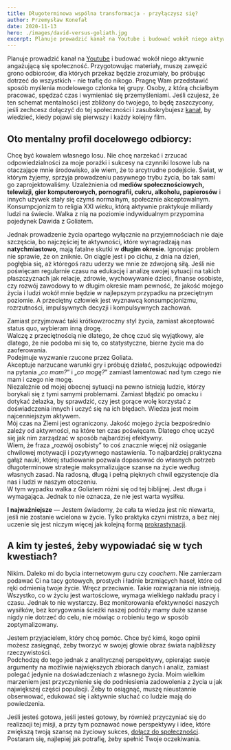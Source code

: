 ```yaml
---
title: Długoterminowa wspólna transformacja - przyłączysz się?
author: Przemysław Konefał
date: 2020-11-13
hero: ./images/david-versus-goliath.jpg
excerpt: Planuje prowadzić kanał na Youtube i budować wokół niego aktywnie angażującą się społeczność. Przygotowując materiały, muszę zawęzić grono ludzi, dla których przekaz będzie zrozumiały, bo próbując dotrzeć do wszystkich - nie trafię do nikogo.
---
```


Planuje prowadzić kanał na [Youtube](https://www.youtube.com/channel/UC950DlGpMROx7DdpceFYmiw) i budować wokół niego aktywnie angażującą się społeczność. Przygotowując materiały, muszę zawęzić grono odbiorców, dla których przekaz będzie zrozumiały, bo próbując dotrzeć do wszystkich - nie trafię do nikogo.
Pragnę Wam przedstawić sposób myślenia modelowego członka tej grupy. Osoby, z którą chciałbym pracować, spędzać czas i wymieniać się przemyśleniami.
Jeśli czujesz, że ten schemat mentalności jest zbliżony do twojego, to będę zaszczycony, jeśli zechcesz dołączyć do tej społeczności i zasubskrybujesz [kanał](https://www.youtube.com/channel/UC950DlGpMROx7DdpceFYmiw), by wiedzieć, kiedy pojawi się pierwszy i każdy kolejny film.

## Oto mentalny profil docelowego odbiorcy:
Chcę być kowalem własnego losu. Nie chcę narzekać i zrzucać odpowiedzialności za moje porażki i sukcesy na czynniki losowe lub na otaczające mnie środowisko, ale wiem, że to arcytrudne podejście. Świat, w którym żyjemy, sprzyja prowadzeniu pasywnego trybu życia, bo tak sami go zaprojektowaliśmy. Uzależnienia od __mediów społecznościowych, telewizji, gier komputerowych, pornografii, cukru, alkoholu, papierosów__ i innych używek stały się czymś normalnym, społecznie akceptowalnym. Konsumpcjonizm to religia XXI wieku, którą aktywnie praktykuje miliardy ludzi na świecie.
Walka z nią na poziomie indywidualnym przypomina pojedynek Dawida z Goliatem.

Jednak prowadzenie życia opartego wyłącznie na przyjemnościach nie daje szczęścia, bo najczęściej te aktywności, które wynagradzają nas __natychmiastowo__, mają fatalne skutki w __długim okresie__.
Ignorując problem nie sprawie, że on zniknie. On ciągle jest i po cichu, z dnia na dzień, pogłębia się, aż któregoś razu uderzy we mnie ze zdwojoną siłą.
Jeśli nie poświęcam regularnie czasu na edukację i analizę swojej sytuacji na takich płaszczyznach jak relacje, zdrowie, wychowywanie dzieci, finanse osobiste, czy rozwój zawodowy to w długim okresie mam pewność, że jakość mojego życia i ludzi wokół mnie będzie w najlepszym przypadku na przeciętnym poziomie. A przeciętny człowiek jest wyznawcą konsumpcjonizmu, rozrzutności, impulsywnych decyzji i kompulsywnych zachowań.

Zamiast przyjmować taki krótkowzroczny styl życia, zamiast akceptować status quo, wybieram inną drogę. <br/>Walczę z przeciętnością nie dlatego, że chcę czuć się wyjątkowy, ale dlatego, że nie podoba mi się to, co statystyczne, bierne życie ma do zaoferowania.<br/> Podejmuje wyzwanie rzucone przez Goliata.<br/> Akceptuje narzucane warunki gry i próbuję działać, poszukując odpowiedzi na pytania „_co mam?_” i „_co mogę?_” zamiast lamentować nad tym czego nie mam i czego nie mogę.<br/>
Niezależnie od mojej obecnej sytuacji na pewno istnieją ludzie, którzy borykali się z tymi samymi problemami. Zamiast błądzić po omacku i dotykać żelazka, by sprawdzić, czy jest gorące wolę korzystać z doświadczenia innych i uczyć się na ich błędach. Wiedza jest moim najcenniejszym aktywem.<br/>
Mój czas na Ziemi jest ograniczony. Jakość mojego życia bezpośrednio zależy od aktywności, na które ten czas poświęcam. Dlatego chcę uczyć się jak nim zarządzać w sposób najbardziej efektywny.<br/>
Wiem, że fraza „rozwój osobisty” to coś znacznie więcej niż osiąganie chwilowej motywacji i pozytywnego nastawienia. To najbardziej praktyczna gałąź nauki, której studiowanie pozwala dopasować do własnych potrzeb długoterminowe strategie maksymalizujące szanse na życie według własnych zasad. Na radosną, długą i pełną pięknych chwil egzystencje dla nas i ludzi w naszym otoczeniu.<br/>
W tym wypadku walka z Goliatem różni się od tej biblijnej. Jest długa i wymagająca. Jednak to nie oznacza, że nie jest warta wysiłku.

__I najważniejsze__ — Jestem świadomy, że cała ta wiedza jest nic niewarta, jeśli nie zostanie wcielona w życie. Tylko praktyka czyni mistrza, a bez niej uczenie się jest niczym więcej jak kolejną formą [prokrastynacji](https://pl.wikipedia.org/wiki/Prokrastynacja#:~:text=Prokrastynacja%20lub%20zwlekanie%2C%20czy%20te%C5%BC,si%C4%99%20w%20r%C3%B3%C5%BCnych%20dziedzinach%20%C5%BCycia.).

## A kim ty jesteś, żeby wypowiadać się w tych kwestiach?

Nikim. Daleko mi do bycia internetowym guru czy _coachem_.
Nie zamierzam podawać Ci na tacy gotowych, prostych i ładnie brzmiących haseł, które od ręki odmienią twoje życie.
Wręcz przeciwnie. Takie rozwiązania nie istnieją. Wszystko, co w życiu jest wartościowe, wymaga wielkiego nakładu pracy i czasu.
Jednak to nie wystarczy. Bez monitorowania efektywności naszych wysiłków, bez korygowania ścieżki naszej podróży mamy duże szanse nigdy nie dotrzeć do celu, nie mówiąc o robieniu tego w sposób zoptymalizowany.<br/>

Jestem przyjacielem, który chcę pomóc. Chce być kimś, kogo opinii możesz zasięgnąć, żeby tworzyć w swojej głowie obraz świata najbliższy rzeczywistości.<br/>
Podchodzę do tego jednak z analitycznej perspektywy, opierając swoje argumenty na możliwie największych zbiorach danych i analiz, zamiast polegać jedynie na doświadczeniach z własnego życia.
Moim wielkim marzeniem jest przyczynienie się do podniesienia zadowolenia z życia u jak największej części populacji.
Żeby to osiągnąć, muszę nieustannie obserwować, edukować się i aktywnie słuchać co ludzie mają do powiedzenia.

Jeśli jesteś gotowa, jeśli jesteś gotowy, by również przyczyniać się do realizacji tej misji, a przy tym poznawać nowe perspektywy i idee, które zwiększą twoją szansę na życiowy sukces, [dołącz do społeczności](https://www.youtube.com/channel/UC950DlGpMROx7DdpceFYmiw).
Postaram się, najlepiej jak potrafię, żeby spełnić Twoje oczekiwania.
